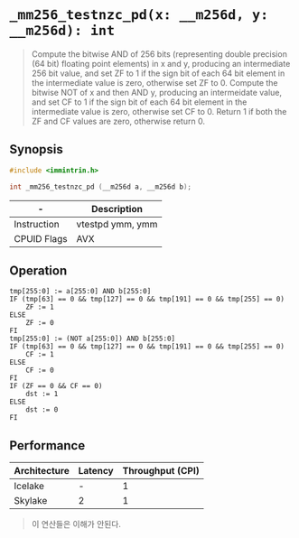 `_mm256_testnzc_pd(x: __m256d, y: __m256d): int`
================================================

> Compute the bitwise AND of 256 bits (representing double precision (64 bit) floating point elements) in x and y, producing an intermediate 256 bit value, and set ZF to 1 if the sign bit of each 64 bit element in the intermediate value is zero, otherwise set ZF to 0. Compute the bitwise NOT of x and then AND y, producing an intermeidate value, and set CF to 1 if the sign bit of each 64 bit element in the intermediate value is zero, otherwise set CF to 0. Return 1 if both the ZF and CF values are zero, otherwise return 0.

## Synopsis

```c
#include <immintrin.h>

int _mm256_testnzc_pd (__m256d a, __m256d b);
```

| -           | Description      |
| ----------- | ---------------- |
| Instruction | vtestpd ymm, ymm |
| CPUID Flags | AVX              |

## Operation

```
tmp[255:0] := a[255:0] AND b[255:0]
IF (tmp[63] == 0 && tmp[127] == 0 && tmp[191] == 0 && tmp[255] == 0)
	ZF := 1
ELSE
	ZF := 0
FI
tmp[255:0] := (NOT a[255:0]) AND b[255:0]
IF (tmp[63] == 0 && tmp[127] == 0 && tmp[191] == 0 && tmp[255] == 0)
	CF := 1
ELSE
	CF := 0
FI
IF (ZF == 0 && CF == 0)
	dst := 1
ELSE
	dst := 0
FI
```

## Performance

| Architecture | Latency | Throughput (CPI) |
| ------------ | ------- | ---------------- |
| Icelake      | -       | 1                |
| Skylake      | 2       | 1                |


> 이 연산들은 이해가 안된다.